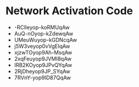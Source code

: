 # Network Activation Code
* -RClIeyop-koRMUqAw
* AuQ-nOyop-kZdewqAw
* UMeuWuyop-kGDNcqAw
* j5W3veyop0vVgEIqAw
* xjzwTOyop9Ah-MsqAw
* 2xqFeuyop9JVMI8qAw
* lRB2KOyop9JPvQYqAw
* 2RjDheyop9JP_SYqAw
* 7RVnY-yop9ID87QqAw